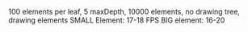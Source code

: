 100 elements per leaf, 5 maxDepth, 10000 elements, no drawing tree, drawing elements
	SMALL Element:
		17-18 FPS
	BIG element: 16-20